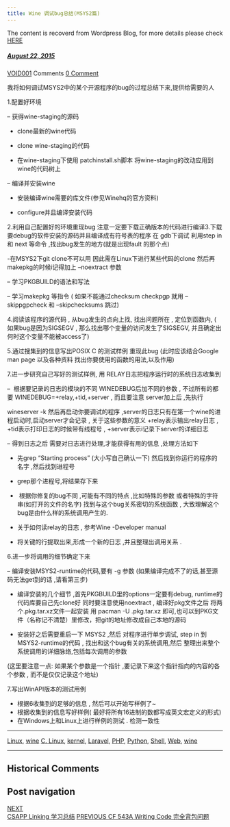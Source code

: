 ```yaml
---
title: Wine 调试bug总结(MSYS2篇)
---
```

The content is recoverd from Wordpress Blog, for more details please check [HERE](recover-my-blog)



#####  [August 22, 2015](https://web.archive.org/web/20210120184254/https://void-shana.moe/linux/wine-%e8%b0%83%e8%af%95bug%e6%80%bb%e7%bb%93msys2%e7%af%87.html "10:22 am") 
[VOID001](https://web.archive.org/web/20210120184254/https://void-shana.moe/author/void001 "View all posts by VOID001") Comments  [0 Comment](https://web.archive.org/web/20210120184254/https://void-shana.moe/linux/wine-%e8%b0%83%e8%af%95bug%e6%80%bb%e7%bb%93msys2%e7%af%87.html#respond)





我将如何调试MSYS2中的某个开源程序的bug的过程总结下来,提供给需要的人  

1.配置好环境  

– 获得wine-staging的源码  

* clone最新的wine代码  

* clone wine-staging的代码  

* 在wine-staging下使用 patchinstall.sh脚本 将wine-staging的改动应用到wine的代码树上  

– 编译并安装wine  

* 安装编译wine需要的库文件(参见Winehq的官方资料)  

* configure并且编译安装代码  

2.利用自己配置好的环境重现bug 注意一定要下载正确版本的代码进行编译3.下载要debug的软件安装的源码并且编译成有符号表的程序 在 gdb下调试 利用step in 和 next 等命令 ,找出bug发生的地方(就是出现fault 的那个点)  

-在MSYS2下git clone不可以用 因此需在Linux下进行某些代码的clone 然后再makepkg的时候i记得加上 –noextract 参数  

– 学习PKGBUILD的语法和写法  

– 学习makepkg 等指令 ( 如果不能通过checksum checkpgp 就用 –skippgpcheck 和 –skipchecksums 跳过)  

4.阅读该程序的源代码 , 从bug发生的点向上找, 找出问题所在 , 定位到函数内, ( 如果bug是因为SIGSEGV , 那么找出哪个变量的访问发生了SIGSEGV, 并且确定出何时这个变量不能被access了)  

5.通过搜集到的信息写出POSIX C 的测试样例 重现此bug (此时应该结合Google man page 以及各种资料 找出你要使用的函数的用法,以及作用)  

7.进一步研究自己写好的测试样例, 用 RELAY日志把程序运行时的系统日志收集到  

–  根据要记录的日志的模块的不同 WINEDEBUG后加不同的参数 , 不过所有的都要 WINEDEBUG=+relay,+tid,+server , 而且要注意 server加上后 ,先执行  

wineserver -k 然后再启动你要调试的程序 ,server的日志只有在第一个wine的进程启动时,启动server才会记录 , 关于这些参数的意义 +relay表示输出relay日志 , +tid表示打印日志的时候带有线程号 , +server表示i记录下server的详细日志  

– 得到日志之后 需要对日志进行处理,才能获得有用的信息 ,处理方法如下  

* 先grep “Starting process” (大小写自己确认一下) 然后找到你运行的程序的名字 ,然后找到进程号  

* grep那个进程号,将结果存下来  

*  根据你修复的bug不同 ,可能有不同的特点 ,比如特殊的参数 或者特殊的字符串(如打开的文件的名字) 找到与这个bug关系密切的系统函数 , 大致理解这个bug是由什么样的系统调用产生的.  

* 关于如何读relay的日志 , 参考Wine -Developer manual  

* 将关键的行提取出来,形成一个新的日志 ,并且整理出调用关系 .  

6.进一步将调用的细节确定下来  

– 编译安装MSYS2-runtime的代码,要有 -g 参数 (如果编译完成不了的话,甚至源码无法get到的话 ,请看第三步)  

* 编译安装的几个细节 ,首先PKGBUILD里的options一定要有debug, runtime的代码库要自己先clone好 同时要注意使用noextract , 编译好pkg文件之后 将两个.pkg.tar.xz文件一起安装 用 pacman -U .pkg.tar.xz 即可,也可以到PKG文件（名称记不清楚）里修改，把git的地址修改成自己本地的源码


* 安装好之后需要重启一下 MSYS2 ,然后 对程序进行单步调试, step in 到MSYS2-runtime的代码 , 找出和这个bug有关的系统调用,然后 整理出来整个系统调用的详细脉络,包括每次调用的参数  

(这里要注意一点: 如果某个参数是一个指针 ,要记录下来这个指针指向的内容的各个参数 , 而不是仅仅记录这个地址)  

7.写出WinAPI版本的测试用例
* 根据6收集到的足够的信息 , 然后可以开始写样例了~
* 根据收集到的信息写好样例( 最好将所有16进制的数都写成英文宏定义的形式)
* 在Windows上和Linux上进行样例的测试 . 检测一致性






---


[Linux](https://web.archive.org/web/20210120184254/https://void-shana.moe/category/linux), [wine](https://web.archive.org/web/20210120184254/https://void-shana.moe/category/wine) [C. Linux](https://web.archive.org/web/20210120184254/https://void-shana.moe/tag/c-linux), [kernel](https://web.archive.org/web/20210120184254/https://void-shana.moe/tag/kernel), [Laravel](https://web.archive.org/web/20210120184254/https://void-shana.moe/tag/laravel), [PHP](https://web.archive.org/web/20210120184254/https://void-shana.moe/tag/php), [Python](https://web.archive.org/web/20210120184254/https://void-shana.moe/tag/python), [Shell](https://web.archive.org/web/20210120184254/https://void-shana.moe/tag/shell), [Web](https://web.archive.org/web/20210120184254/https://void-shana.moe/tag/web), [wine](https://web.archive.org/web/20210120184254/https://void-shana.moe/tag/wine) 






------------------------
## Historical Comments
Post navigation
---------------
[NEXT  
CSAPP Linking 学习总结](https://web.archive.org/web/20210120184254/https://void-shana.moe/uncategorized/csapp-linking-%e5%ad%a6%e4%b9%a0%e6%80%bb%e7%bb%93.html)
[PREVIOUS 
CF 543A Writing Code 完全背包问题](https://web.archive.org/web/20210120184254/https://void-shana.moe/acmalgo/cf-543a-writing-code-%e5%ae%8c%e5%85%a8%e8%83%8c%e5%8c%85%e9%97%ae%e9%a2%98.html)

            